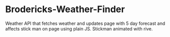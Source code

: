 # Brodericks-Weather-Finder
Weather API that fetches weather and updates page with 5 day forecast and affects stick man on page using plain JS. Stickman animated with rive.
